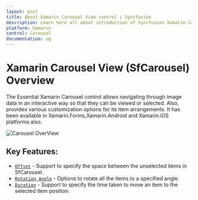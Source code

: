 ```yaml
---
layout: post
title: About Xamarin Carousel View control | Syncfusion
description: Learn here all about introduction of Syncfusion Xamarin Carousel View (SfCarousel) control, its elements and more.
platform: Xamarin
control: Carousel
documentation: ug
---
```


# Xamarin Carousel View (SfCarousel) Overview

The Essential Xamarin Carousel control allows navigating through image data in an interactive way so that they can be viewed or selected. Also, provides various customization options for its item arrangements.
It has been available in Xamarin.Forms,Xamarin.Android and Xamarin.iOS platforms also.

![Carousel OverView](images/carousel.png)

## Key Features:

* [`Offset`](https://help.syncfusion.com/cr/xamarin/Syncfusion.SfCarousel.XForms.SfCarousel.html#Syncfusion_SfCarousel_XForms_SfCarousel_Offset) - Support to specify the space between the unselected items in SfCarousel.
* [`Rotation Angle`](https://help.syncfusion.com/cr/xamarin/Syncfusion.SfCarousel.XForms.SfCarousel.html#Syncfusion_SfCarousel_XForms_SfCarousel_RotationAngle) - Options to rotate all the items to a specified angle.
* [`Duration`](https://help.syncfusion.com/cr/xamarin/Syncfusion.SfCarousel.XForms.SfCarousel.html#Syncfusion_SfCarousel_XForms_SfCarousel_Duration) - Support to specify the time taken to move an item to the selected item position.
